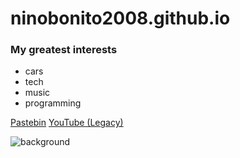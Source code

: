 # ninobonito2008.github.io
### My greatest interests

- cars
- tech
- music
- programming

[Pastebin](https://pastebin.com/raw/jRvAiAjY)
[YouTube (Legacy)](https://www.youtube.com/channel/UCVlQQflIf_R_rU_U5kzuu5A)

![background](https://wp.inews.co.uk/wp-content/uploads/2021/01/PRI_178224296.jpg?resize=640,360&strip=all&quality=90)
